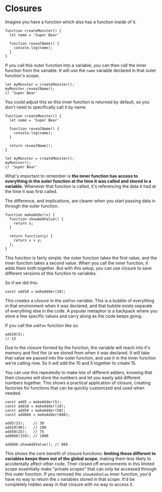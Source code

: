# Closures

Imagine you have a function which also has a function inside of it.

```
function createMonster() {
  let name = 'Super Bear'

  function revealName() {
    console.log(name);
  }
}
```

If you call this outer function into a variable, you can then call the inner function from the variable. It will use the `name` variable declared in that outer function's scope.

```
let myMonster = createMonster();
myMonster.revealName();
// 'Super Bear'
```

You could adjust this so this inner function is returned by default, so you don't need to specifically call it by name.

```
function createMonster() {
  let name = 'Super Bear'

  function revealName() {
    console.log(name);
  }

  return revealName();
}

let myMonster = createMonster();
myMonster();
// 'Super Bear'
```

What's important to remember is **the inner function has access to everything in the outer function at the time it was called and stored in a variable.** Whenever that function is called, it's referencing the data it had at the time it was first called.

The difference, and implications, are clearer when you start passing data in through the outer function.

```
function makeAdder(x) {
  function showAddValue() {
    return x;
  }

  return function(y) {
    return x + y;
  };
}
```

This function is fairly simple: the outer function takes the first value, and the inner function takes a second value. When you call the inner function, it adds them both together. But with this setup, you can use closure to save different versions of this function to variables.

So if we did this:

```
const add10 = makeAdder(10);
```

This creates a _closure_ in the `addTen` variable. This is a bubble of everything in that environment when it was declared, and that bubble exists separate of everything else in the code. A popular metaphor is a backpack where you store a few specific values and carry along as the code keeps going.

If you call the `addTen` function like so:

```
add10(5);
// 15
```

Due to the closure formed by the function, the variable will reach into it's memory and find the `10` we stored from when it was declared. It will take that value we passed into the outer function, and use it in the inner function we're calling now. So it will add the 10 and 5 together to create 15.

You can use this repeatedly to make lots of different adders, knowing that their closures will store the numbers and let you easily add different numbers together. This shows a practical application of closure, creating factories for functions that can be quickly customized and used when needed.

```
const add5 = makeAdder(5);
const add10 = makeAdder(10);
const add50 = makeAdder(50);
const add666 = makeAdder(666);

add5(25);    // 30
add10(90);   // 100
add50(25);   // 75
add666(334); // 1000

add666.showAddValue(); // 666
```

This shows the core benefit of closure functions: **limiting these different to variables keeps them out of the global scope**, making them less likely to accidentally affect other code. Their closed off environments in this limited scope essentially make "private scopes" that can only be accessed through this outer function. If you removed the `showAddValue` inner function, you'd have no way to return the `x` variables stored in that scope. It'd be completely hidden away in that closure with no way to access it.
